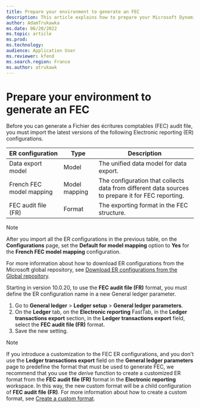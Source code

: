 ```yaml
---
title: Prepare your environment to generate an FEC
description: This article explains how to prepare your Microsoft Dynamics 365 Finance environment to generate a Fichier des écritures comptables (FEC) audit file.
author: AdamTrukawka
ms.date: 06/20/2022
ms.topic: article
ms.prod: 
ms.technology: 
audience: Application User
ms.reviewer: kfend
ms.search.region: France
ms.author: atrukawk
---
```


# Prepare your environment to generate an FEC

Before you can generate a Fichier des écritures comptables (FEC) audit file, you must import the latest versions of the following Electronic reporting (ER) configurations.

| ER configuration         | Type          | Description |
|--------------------------|---------------|-------------|
| Data export model        | Model         | The unified data model for data export. |
| French FEC model mapping | Model mapping | The configuration that collects data from different data sources to prepare it for FEC reporting. |
| FEC audit file (FR)      | Format        | The exporting format in the FEC structure. |

> [!NOTE]
> After you import all the ER configurations in the previous table, on the **Configurations** page, set the **Default for model mapping** option to **Yes** for the **French FEC model mapping** configuration.

For more information about how to download ER configurations from the Microsoft global repository, see [Download ER configurations from the Global repository](../../fin-ops-core/dev-itpro/analytics/er-download-configurations-global-repo.md).

Starting in version 10.0.20, to use the **FEC audit file (FR)** format, you must define the ER configuration name in a new General ledger parameter. 

1. Go to **General ledger** \> **Ledger setup** \> **General ledger parameters**.
2. On the **Ledger** tab, on the **Electronic reporting** FastTab, in the **Ledger transactions export** section, in the **Ledger transactions export** field, select the **FEC audit file (FR)** format.
3. Save the new setting.

> [!NOTE]
> If you introduce a customization to the FEC ER configurations, and you don't use the **Ledger transactions export** field on the **General ledger parameters** page to predefine the format that must be used to generate FEC, we recommend that you use the *derive* function to create a customized ER format from the **FEC audit file (FR)** format in the **Electronic reporting** workspace. In this way, the new custom format will be a child configuration of **FEC audit file (FR)**. For more information about how to create a custom format, see [Create a custom format](../../fin-ops-core/dev-itpro/analytics/er-quick-start2-customize-report.md).
